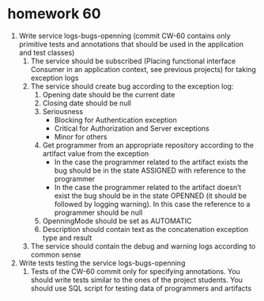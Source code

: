 # homework 60

1. Write service logs-bugs-openning (commit CW-60 contains only primitive tests and annotations that should be used in the application and test classes)
   1. The service should be subscribed (Placing functional interface Consumer<LogDto> in an application context, see previous projects) for taking exception logs
   1. The service should create bug according to the exception log:
      1. Opening date should be the current date
      1. Closing date should be null
      1. Seriousness
         - Blocking for Authentication exception
         - Critical for Authorization and Server exceptions
         - Minor for others
      1. Get programmer from an appropriate repository according to the artifact value from the exception
         - In the case the programmer related to the artifact exists the bug should be in the state ASSIGNED with reference to the programmer
         - In the case the programmer related to the artifact doesn’t exist the bug should be in the state OPENNED (it should be followed by logging warning). In this case the reference to a programmer should be null
      1. OpenningMode should be set as AUTOMATIC
      1. Description should contain text as the concatenation exception type and result
   1. The service should contain the debug and warning logs according to common sense
1. Write tests testing the service logs-bugs-openning
   1. Tests of the CW-60 commit only for specifying annotations. You should write tests similar to the ones of the project students. You should use SQL script for testing data of programmers and artifacts
